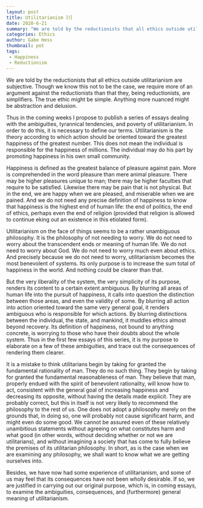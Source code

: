 ```yaml
---
layout: post
title: Utilitarianism [Ⅰ]
date: 2020-6-21
summary: "We are told by the reductionists that all ethics outside utilitarianism are subjective..."
categories: Ethics
author: Gabe Hess
thumbnail: pot
tags:
 - Happiness
 - Reductionism
---
```


We are told by the reductionists that all ethics outside utilitarianism are subjective. Though we know this not to be the case, we require more of an argument against the reductionists than that they, being reductionists, are simplifiers. The true ethic might be simple. Anything more nuanced might be abstraction and delusion.

Thus in the coming weeks I propose to publish a series of essays dealing with the ambiguities, tyrannical tendencies, and poverty of utilitarianism. In order to do this, it is necessary to define our terms. Utilitarianism is the theory according to which action should be oriented toward the greatest happiness of the greatest number. This does not mean the individual is responsible for the happiness of millions. The individual may do his part by promoting happiness in his own small community.

Happiness is defined as the greatest balance of pleasure against pain. More is comprehended in the word pleasure than mere animal pleasure. There may be higher pleasures unique to man; there may be higher faculties that require to be satisfied. Likewise there may be pain that is not physical. But in the end, we are happy when we are pleased, and miserable when we are pained. And we do not need any precise definition of happiness to know that happiness is the highest end of human life: the end of politics, the end of ethics, perhaps even the end of religion (provided that religion is allowed to continue eking out an existence in this etiolated form).

Utilitarianism on the face of things seems to be a rather unambiguous philosophy. It is the philosophy of not needing to worry. We do not need to worry about the transcendent ends or meaning of human life. We do not need to worry about God. We do not need to worry much even about ethics. And precisely because we do not need to worry, utilitarianism becomes the most benevolent of systems. Its only purpose is to increase the sum total of happiness in the world. And nothing could be clearer than that.

But the very liberality of the system, the very simplicity of its purpose, renders its content to a certain extent ambiguous. By blurring all areas of human life into the pursuit of happiness, it calls into question the distinction between those areas, and even the validity of some. By blurring all action into action oriented toward the same very general goal, it renders ambiguous who is responsible for which actions. By blurring distinctions between the individual, the state, and mankind, it muddles ethics almost beyond recovery. Its definition of happiness, not bound to anything concrete, is worrying to those who have their doubts about the whole system. Thus in the first few essays of this series, it is my purpose to elaborate on a few of these ambiguities, and trace out the consequences of rendering them clearer.

It is a mistake to think utilitarians begin by taking for granted the fundamental rationality of man. They do no such thing. They begin by taking for granted the fundamental reasonableness of man. They believe that man, properly endued with the spirit of benevolent rationality, will know how to act, consistent with the general goal of increasing happiness and decreasing its opposite, without having the details made explicit. They are probably correct, but this in itself is not very likely to recommend the philosophy to the rest of us. One does not adopt a philosophy merely on the grounds that, in doing so, one will probably not cause significant harm, and might even do some good. We cannot be assured even of these relatively unambitious statements without agreeing on what constitutes harm and what good (in other words, without deciding whether or not we are utilitarians), and without imagining a society that has come to fully believe the premises of its utilitarian philosophy. In short, as is the case when we are examining any philosophy, we shall want to know what we are getting ourselves into.

Besides, we have now had some experience of utilitarianism, and some of us may feel that its consequences have not been wholly desirable. If so, we are justified in carrying out our original purpose, which is, in coming essays, to examine the ambiguities, consequences, and (furthermore) general meaning of utilitarianism.
